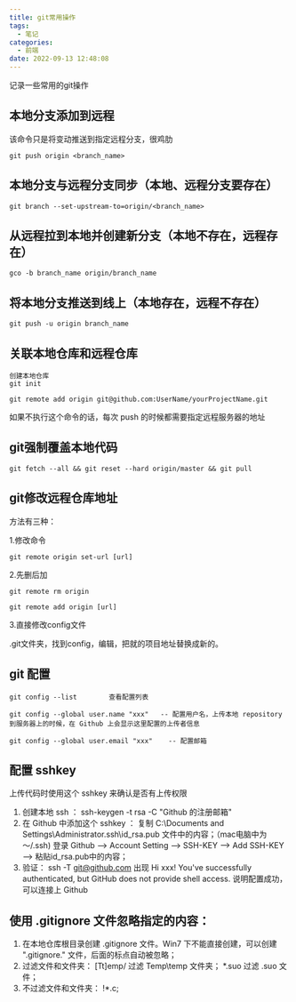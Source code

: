 ```yaml
---
title: git常用操作
tags:
  - 笔记
categories:
  - 前端
date: 2022-09-13 12:48:08
---
```

记录一些常用的git操作

<!--more-->
## 本地分支添加到远程
该命令只是将变动推送到指定远程分支，很鸡肋
```
git push origin <branch_name>
```

## 本地分支与远程分支同步（本地、远程分支要存在）
```
git branch --set-upstream-to=origin/<branch_name>
```

## 从远程拉到本地并创建新分支（本地不存在，远程存在）
```
gco -b branch_name origin/branch_name
```

## 将本地分支推送到线上（本地存在，远程不存在）
```
git push -u origin branch_name
```

## 关联本地仓库和远程仓库
```
创建本地仓库
git init

git remote add origin git@github.com:UserName/yourProjectName.git
```

如果不执行这个命令的话，每次 push 的时候都需要指定远程服务器的地址

## git强制覆盖本地代码
```
git fetch --all && git reset --hard origin/master && git pull
```

## git修改远程仓库地址
方法有三种：

1.修改命令

```
git remote origin set-url [url]
```

2.先删后加
```
git remote rm origin

git remote add origin [url]
```

3.直接修改config文件

.git文件夹，找到config，编辑，把就的项目地址替换成新的。

## git 配置
```
git config --list        查看配置列表

git config --global user.name "xxx"   -- 配置用户名，上传本地 repository 到服务器上的时候，在 Github 上会显示这里配置的上传者信息

git config --global user.email "xxx"    -- 配置邮箱
```

## 配置 sshkey 
上传代码时使用这个 sshkey 来确认是否有上传权限

1. 创建本地 ssh ： ssh-keygen -t rsa -C "Github 的注册邮箱"
2. 在 Github 中添加这个 sshkey ： 
        复制  C:\Documents and Settings\Administrator\.ssh\id_rsa.pub 文件中的内容；（mac电脑中为 ～/.ssh)
        登录 Github --> Account Setting  --> SSH-KEY --> Add SSH-KEY --> 粘贴id_rsa.pub中的内容；
3. 验证： ssh -T git@github.com
        出现 Hi xxx! You've successfully authenticated, but GitHub does not provide shell access. 说明配置成功，可以连接上 Github

## 使用 .gitignore 文件忽略指定的内容：

1. 在本地仓库根目录创建 .gitignore 文件。Win7 下不能直接创建，可以创建 ".gitignore." 文件，后面的标点自动被忽略；
2. 过滤文件和文件夹： [Tt]emp/ 过滤 Temp\temp 文件夹； *.suo 过滤 .suo 文件；
3. 不过滤文件和文件夹： !*.c;